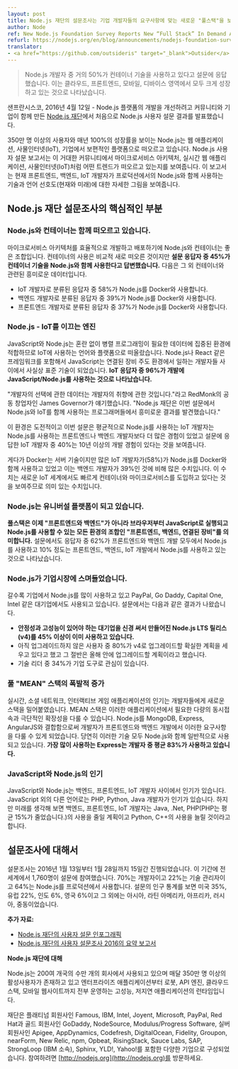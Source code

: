 ```yaml
---
layout: post
title: Node.js 재단의 설문조사는 기업 개발자들의 요구사항에 맞는 새로운 "풀스택"을 보고 합니다.
author: Node
ref: New Node.js Foundation Survey Reports New “Full Stack” In Demand Among Enterprise Developers
refurl: https://nodejs.org/en/blog/announcements/nodejs-foundation-survey/
translator:
- <a href="https://github.com/outsideris" target="_blank">Outsider</a>
---
```


<!--
> Nearly 50 percent of Node.js developers surveyed using container technology, strong growth emerges in cloud, front end, mobile and devices
-->
> Node.js 개발자 중 거의 50%가 컨테이너 기술을 사용하고 있다고 설문에 응답했습니다. 이는 클라우드,
프론트엔드, 모바일, 디바이스 영역에서 모두 크게 성장하고 있는 것으로 나타났습니다.

<!--
**SAN FRANCISCO, April, 12, 2016** — [The Node.js Foundation](http://ctt.marketwire.com/?release=11G082331-001&id=8448115&type=0&url=https%3a%2f%2fnodejs.org%2fen%2ffoundation%2f),
a community-led and industry-backed consortium to advance the development of the Node.js
platform, today announced the availability of its first ever Node.js User Survey Report.
-->
샌프란시스코, 2016년 4월 12일 - Node.js 플랫폼의 개발을 개선하려고 커뮤니티와 기업이 함께 만든
[Node.js 재단](https://nodejs.org/en/foundation/)에서 처음으로 Node.js 사용자
설문 결과를 발표했습니다.

<!--
With over 3.5 million users and an annual growth rate of 100 percent, Node.js is emerging as
a universal platform used for web applications, IoT, and enterprise. The Node.js User Survey
report features insights on emerging trends happening in this massive community that serves
as a leading indicator on trends like microservices architectures, real-time web applications,
Internet of Things (IoT). The report paints a detailed picture of the technologies that are
being used, in particular, with Node.js in production and language preferences (current and
future) for front end, back end and IoT developers.
-->
350만 명 이상의 사용자와 매년 100%의 성장률을 보이는 Node.js는 웹 애플리케이션,
사물인터넷(IoT), 기업에서 보편적인 플랫폼으로 떠오르고 있습니다. Node.js 사용자 설문 보고서는
이 거대한 커뮤니티에서 마이크로서비스 아키텍처, 실시간 웹 애플리케이션, 사물인터넷(IoT)처럼
어떤 트렌드가 떠오르고 있는지를 보여줍니다. 이 보고서는 현재 프론트엔드, 백엔드, IoT 개발자가
프로덕션에서의 Node.js와 함께 사용하는 기술과 언어 선호도(현재와 미래)에 대한 자세한 그림을 보여줍니다.

<!--
## Key findings from the Node.js Foundation survey
-->

## Node.js 재단 설문조사의 핵심적인 부분

<!--
### Node.js and Containers Take Off Together

Both Node.js and containers are a good match for efficiently developing and deploying
microservices architectures. And, while the surge in container use is relatively new, **45
percent of developers that responded to the survey use Node.js with the technology**. Other
container-related data points:

* 58 percent of respondents that identified as IoT developers use Node.js with Docker.
* 39 percent of respondents that identified as back end developers use Node.js with Docker.
* 37 percent of respondents that identified as front end developers use Node.js with Docker.
-->

### Node.js와 컨테이너는 함께 떠오르고 있습니다.

마이크로서비스 아키텍처를 효율적으로 개발하고 배포하기에 Node.js와 컨테이너는 좋은 조합입니다. 컨테이너의
사용은 비교적 새로 떠오른 것이지만
**설문 응답자 중 45%가 컨테이너 기술을 Node.js와 함께 사용한다고 답변했습니다.**
다음은 그 외 컨테이너와 관련된 흥미로운 데이터입니다.

* IoT 개발자로 분류된 응답자 중 58%가 Node.js를 Docker와 사용합니다.
* 백엔드 개발자로 분류된 응답자 중 39%가 Node.js를 Docker와 사용합니다.
* 프론트엔드 개발자로 분류된 응답자 중 37%가 Node.js를 Docker와 사용합니다.

<!--
### Node.js — the Engine that Drives IoT

JavaScript and Node.js have risen to be the language and platform of choice for IoT as both
are suited for data intensive environments that require parallel programming without
disruption. JavaScript, including Node.js and frameworks, such as React, have become the de
facto choice of developers working in these connected, device-driven environments with **96
percent of IoT respondents indicating they use JavaScript/Node.js for development**.
-->

### Node.js - IoT를 이끄는 엔진

JavaScript와 Node.js는 혼란 없이 병렬 프로그래밍이 필요한 데이터에 집중된 환경에 적합하므로
IoT에 사용하는 언어와 플랫폼으로 떠올랐습니다. Node.js나 React 같은 프레임워크를 포함해서
JavaScript는 연결된 장비 주도 환경에서 일하는 개발자들 사이에서 사실상 표준 기술이 되었습니다.
**IoT 응답자 중 96%가 개발에 JavaScript/Node.js를 사용하는 것으로 나타났습니다.**

<!--
“Data about developer choices is catnip for developers,” said James Governor, RedMonk
co-founder. “In this survey, the Node.js Foundation identifies some interesting results,
notably about languages programmers are using alongside Node.js and IoT demographics.”

These environments are challenging, and the survey revealed that on average, IoT developers
using Node.js have more experience than their front end and back end counterparts with more
than 40 percent of IoT developers surveyed having over 10+ years of development experience.
-->
"개발자의 선택에 관한 데이터는 개발자의 취향에 관한 것입니다."라고 RedMonk의 공동 창업자인
James Governor가 얘기했습니다. "Node.js 재단은 이번 설문에서 Node.js와 IoT를 함께
사용하는 프로그래머들에서 흥미로운 결과를 발견했습니다."

이 환경은 도전적이고 이번 설문은 평균적으로 Node.js를 사용하는 IoT 개발자는 Node.js를 사용하는
프론트엔드나 백엔드 개발자보다 더 많은 경험이 있었고 설문에 응답한 IoT 개발자 중 40%는
10년 이상의 개발 경험이 있다는 것을 보여줍니다.

<!--
Additionally, although Docker is a server technology, many IoT developers (58%) are using
Node.js with Docker compared to only 39 percent of back end developers. This metric is
significant as it means that the new IoT world also is quickly adopting containers and
microservices.
-->
게다가 Docker는 서버 기술이지만 많은 IoT 개발자가(58%)가 Node.js를 Docker와 함께 사용하고
있었고 이는 백엔드 개발자가 39%인 것에 비해 많은 수치입니다. 이 수치는 새로운 IoT 세계에서도 빠르게
컨테이너와 마이크로서비스를 도입하고 있다는 것을 보여주므로 의미 있는 수치입니다.

<!--
### Node.js Becoming Universal Platform

**The full stack is no longer “front end and back end,” but rather “front end, back end and
connected devices,”** which is a combination of everything from the browser to a toaster all
being run in JavaScript and enabled by Node.js. The survey revealed that 62 percent of
respondents are using Node.js for both front end and back end development, and nearly 10
percent are using Node.js for front end, back end, and IoT development.
-->

### Node.js는 유니버설 플랫폼이 되고 있습니다.

**풀스택은 이제 "프론트엔드와 백엔드"가 아니라 브라우저부터 JavaScript로 실행되고 Node.js를 사용할 수 있는 모든 환경의 조합인 "프론트엔드, 백엔드, 연결된 장비"를 의미합니다.**
설문에서도 응답자 중 62%가 프론트엔드와 백엔드 개발 모두에서 Node.js를 사용하고
10% 정도는 프론트엔드, 백엔드, IoT 개발에서 Node.js를 사용하고 있는 것으로 나타났습니다.

<!--
### Node.js Pervasive in Enterprises

Node.js is increasingly used in the enterprise, and used within huge enterprises like PayPal,
Go Daddy, Capital One, and Intel. The survey found:

* **More than 45 percent already using the Node.js Long Term Support release (v4) geared
toward medium to large enterprise users who require stability and high performance.**
* Of those who haven’t upgraded, 80 percent report definite plans to upgrade to v4, with half
of respondents planning to do so this year.
* Strong interest in enterprise tooling among 34 percent of tech leaders.
-->

### Node.js가 기업시장에 스며들었습니다.

갈수록 기업에서 Node.js를 많이 사용하고 있고 PayPal, Go Daddy, Capital One, Intel 같은
대기업에서도 사용되고 있습니다. 설문에서는 다음과 같은 결과가 나왔습니다.

* **안정성과 고성능이 있어야 하는 대기업을 신경 써서 만들어진 Node.js LTS 릴리스(v4)를 45% 이상이 이미 사용하고 있습니다.**
* 아직 업그레이드하지 않은 사용자 중 80%가 v4로 업그레이드할 확실한 계획을 세우고 있다고 했고
  그 절반은 올해 안에 업그레이드할 계획이라고 했습니다.
* 기술 리더 중 34%가 기업 도구로 관심이 있습니다.

<!--
### Full “MEAN” Stack Explodes

The popularity of real-time, social networking and interactive game applications is pushing a
new stack among developers. The MEAN stack is able to handle lots of concurrent connections
and extreme scalability, which these applications demand. Node.js, in combination with
MongoDB, Express, AngularJS, allows developers to tackle the needs of front end and back end
development. Not surprisingly, all of these technologies were commonly used alongside
Node.js. **Express, cited the most, is used by an average of 83 percent of developers**.
-->

### 풀 "MEAN" 스택의 폭발적 증가

실시간, 소셜 네트워크, 인터랙티브 게임 애플리케이션의 인기는 개발자들에게 새로운 스택을 밀어붙였습니다.
MEAN 스택은 이러한 애플리케이션에서 필요한 다량의 동시접속과 극단적인 확장성을 다룰 수 있습니다.
Node.js를 MongoDB, Express, AngularJS와 결합함으로써 개발자가 프론트엔드와 백엔드 개발에서
이러한 요구사항을 다룰 수 있게 되었습니다. 당연히 이러한 기술 모두 Node.js와 함께 일반적으로 사용되고 있습니다.
**가장 많이 사용하는 Express는 개발자 중 평균 83%가 사용하고 있습니다.**

<!--
### Popularity of JavaScript and Node.js

JavaScript and Node.js were popular among back end, front end, and IoT developers. Other
languages, beyond JavaScript, that were popular for all three developer types included PHP,
Python and Java. However, when looking to the future, back end, front end and IoT developers
planned to decrease their use of Java, .Net and PHP (PHP averages a 15% decrease) and
increase the use of Python and C++.
-->

### JavaScript와 Node.js의 인기

JavaScript와 Node.js는 백엔드, 프론트엔드, IoT 개발자 사이에서 인기가 있습니다.
JavaScript 외의 다른 언어로는 PHP, Python, Java 개발자가 인기가 있습니다. 하지만 미래를 생각해
보면 백엔드, 프론트엔드, IoT 개발자는 Java, .Net, PHP(PHP는 평균 15%가 줄었습니다.)의 사용을
줄일 계획이고 Python, C++의 사용을 늘릴 것이라고 합니다.

<!--
## About the Survey

The survey was open for 15 days, from January 13 to January 28, 2016. During this time, 1,760
people from around the world completed the survey. Seventy percent were developer's, 22
percent technical management and 64 percent run Node.js in production. Geographic
representation of survey covered: 35 percent from United States, 22 percent from Continental
Europe, 6 percent India, and 6 percent from United Kingdom with the remaining respondents
hailing from Asia, Latin America, Africa, Russia and the Middle East.

**Additional Resources:**
* [Node.js Foundation User survey infographic](/static/documents/2016-survey-infographic.png)
* [Report summarizing Node.js Foundation User Survey 2016](/static/documents/2016-survey-report.pdf)
-->

## 설문조사에 대해서

설문조사는 2016년 1월 13일부터 1월 28일까지 15일간 진행되었습니다. 이 기간에 전 세계에서
1,760명이 설문에 참여했습니다. 70%는 개발자이고 22%는 기술 관리자이고 64%는 Node.js를 프로덕션에서
사용합니다. 설문의 인구 통계를 보면 미국 35%, 유럽 22%, 인도 6%, 영국 6%이고
그 외에는 아시아, 라틴 아메리카, 아프리카, 러시아, 중동이었습니다.

**추가 자료:**
* [Node.js 재단의 사용자 설문 인포그래픽](https://nodejs.org/static/documents/2016-survey-infographic.png)
* [Node.js 재단의 사용자 설문조사 2016의 요약 보고서](https://nodejs.org/static/documents/2016-survey-report.pdf)

<!--
**About Node.js Foundation**

Node.js is used by tens of thousands of organizations in more than 200 countries and amasses
more than 3 million active users per month. It is the runtime of choice for high-performance,
low latency applications, powering everything from enterprise applications, robots, API
engines, cloud stacks and mobile websites.

The Foundation is made up of a diverse group of companies including Platinum members Famous,
IBM, Intel, Joyent, Microsoft, PayPal and Red Hat. Gold members include GoDaddy, NodeSource
and Modulus/Progress Software, and Silver members include Apigee, AppDynamics, Codefresh,
DigitalOcean, Fidelity, Google, Groupon, nearForm, New Relic, npm, Opbeat, RisingStack, Sauce
Labs, SAP, StrongLoop (an IBM company), Sphinx, YLD!, and Yahoo!. Get involved here:
[http://nodejs.org](http://nodejs.org).
-->

**Node.js 재단에 대해**

Node.js는 200여 개국의 수만 개의 회사에서 사용되고 있으며 매달 350만 명 이상의 활성사용자가 존재하고
있고 엔터프라이즈 애플리케이션부터 로봇, API 엔진, 클라우드 스택, 모바일 웹사이트까지 전부 운영하는
고성능, 저지연 애플리케이션의 런타임입니다.

재단은 플래티넘 회원사인 Famous, IBM, Intel, Joyent, Microsoft, PayPal, Red Hat과
골드 회원사인 GoDaddy, NodeSource, Modulus/Progress Software,
실버 회원사인 Apigee, AppDynamics, Codefresh, DigitalOcean, Fidelity, Groupon,
nearForm, New Relic, npm, Opbeat, RisingStack, Sauce Labs, SAP,
StrongLoop (IBM 소속), Sphinx, YLD!, Yahoo!를 포함한 다양한 기업으로 구성되었습니다.
참여하려면 [http://nodejs.org](http://nodejs.org)를 방문하세요.
